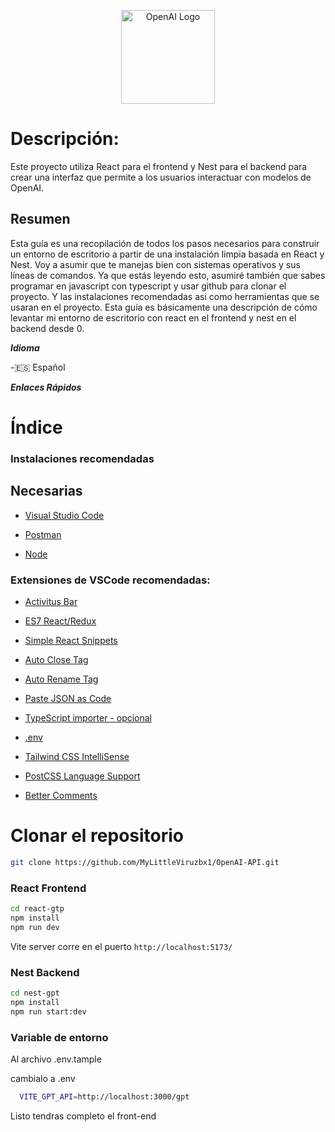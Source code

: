 <p align="center">
  <a href="https://docs.docker.com/" target="blank"><img src="https://devtalles.com/images/openai-white-shadow.png" width="150" height="150" alt="OpenAI Logo" /></a>
</p>

# Descripción:

Este proyecto utiliza React para el frontend y Nest para el backend para crear una interfaz que permite a los usuarios interactuar con modelos de OpenAI.

## Resumen

Esta guía es una recopilación de todos los pasos necesarios para construir un
entorno de escritorio a partir de una instalación limpia basada en React y Nest.
Voy a asumir que te manejas bien con sistemas operativos y sus líneas de comandos. 
Ya que estás leyendo esto, asumiré también que sabes programar en javascript con typescript 
y usar github para clonar el proyecto. Y las instalaciones recomendadas asi como herramientas 
que se usaran en el proyecto. Esta guía es básicamente una descripción de cómo levantar mi
entorno de escritorio con react en el frontend y nest en el backend desde 0.

***Idioma***

-🇪🇸 Español

***Enlaces  Rápidos***

# Índice

### Instalaciones recomendadas

## Necesarias

* [Visual Studio Code](https://code.visualstudio.com/)

* [Postman](https://www.postman.com/downloads/)

* [Node](https://nodejs.org/en)



### Extensiones de VSCode recomendadas:

* [Activitus Bar](https://marketplace.visualstudio.com/items?itemName=Gruntfuggly.activitusbar)

* [ES7 React/Redux](https://marketplace.visualstudio.com/items?itemName=dsznajder.es7-react-js-snippets)

* [Simple React Snippets](https://marketplace.visualstudio.com/items?itemName=burkeholland.simple-react-snippets)

* [Auto Close Tag](https://marketplace.visualstudio.com/items?itemName=formulahendry.auto-close-tag)

* [Auto Rename Tag](https://marketplace.visualstudio.com/items?itemName=formulahendry.auto-rename-tag)

* [Paste JSON as Code](https://marketplace.visualstudio.com/items?itemName=quicktype.quicktype)

* [TypeScript importer - opcional](https://marketplace.visualstudio.com/items?itemName=pmneo.tsimporter)

* [.env](https://marketplace.visualstudio.com/items?itemName=mikestead.dotenv)

* [Tailwind CSS IntelliSense](https://marketplace.visualstudio.com/items?itemName=bradlc.vscode-tailwindcss)

* [PostCSS Language Support](https://marketplace.visualstudio.com/items?itemName=csstools.postcss)

* [Better Comments](https://marketplace.visualstudio.com/items?itemName=aaron-bond.better-comments)

# Clonar el repositorio

```bash
git clone https://github.com/MyLittleViruzbx1/OpenAI-API.git

```

### React Frontend

```bash
cd react-gtp
npm install
npm run dev
```

Vite server corre en el puerto ```http://localhost:5173/```

### Nest Backend

```bash
cd nest-gpt
npm install
npm run start:dev
```

### Variable de entorno
Al archivo 
  .env.tample

cambialo a .env
```bash
  VITE_GPT_API=http://localhost:3000/gpt
```

Listo tendras completo el front-end